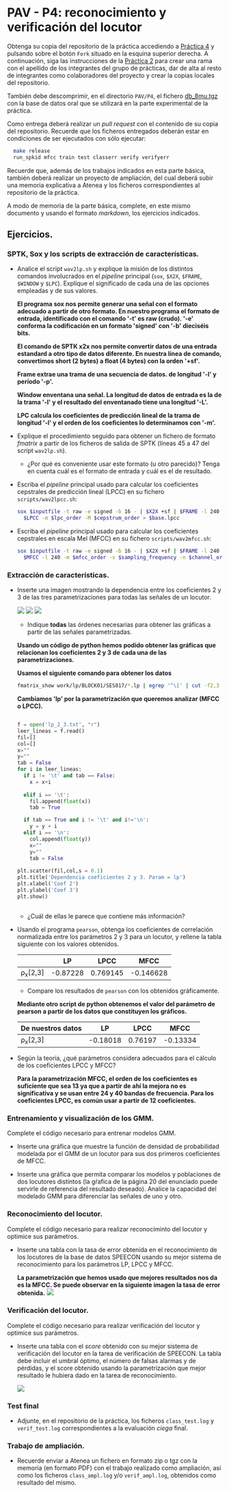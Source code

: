 PAV - P4: reconocimiento y verificación del locutor
===================================================

Obtenga su copia del repositorio de la práctica accediendo a [Práctica 4](https://github.com/albino-pav/P4)
y pulsando sobre el botón `Fork` situado en la esquina superior derecha. A continuación, siga las
instrucciones de la [Práctica 2](https://github.com/albino-pav/P2) para crear una rama con el apellido de
los integrantes del grupo de prácticas, dar de alta al resto de integrantes como colaboradores del proyecto
y crear la copias locales del repositorio.

También debe descomprimir, en el directorio `PAV/P4`, el fichero [db_8mu.tgz](https://atenea.upc.edu/pluginfile.php/3145524/mod_assign/introattachment/0/spk_8mu.tgz?forcedownload=1)
con la base de datos oral que se utilizará en la parte experimental de la práctica.

Como entrega deberá realizar un *pull request* con el contenido de su copia del repositorio. Recuerde
que los ficheros entregados deberán estar en condiciones de ser ejecutados con sólo ejecutar:

~~~~~~~~~~~~~~~~~~~~~~~~~~~~~~~~~~~~~~~~~~~~~~~~~~~~~.sh
  make release
  run_spkid mfcc train test classerr verify verifyerr
~~~~~~~~~~~~~~~~~~~~~~~~~~~~~~~~~~~~~~~~~~~~~~~~~~~~~

Recuerde que, además de los trabajos indicados en esta parte básica, también deberá realizar un proyecto
de ampliación, del cual deberá subir una memoria explicativa a Atenea y los ficheros correspondientes al
repositorio de la práctica.

A modo de memoria de la parte básica, complete, en este mismo documento y usando el formato *markdown*, los
ejercicios indicados.

## Ejercicios.

### SPTK, Sox y los scripts de extracción de características.

- Analice el script `wav2lp.sh` y explique la misión de los distintos comandos involucrados en el *pipeline*
  principal (`sox`, `$X2X`, `$FRAME`, `$WINDOW` y `$LPC`). Explique el significado de cada una de las 
  opciones empleadas y de sus valores.
  
  **El programa sox nos permite generar una señal con el formato adecuado a partir de otro formato. En nuestro programa el formato de entrada, identificado con el comando '-t' es raw (crudo). '-e' conforma la codificación en un formato 'signed' con '-b' dieciséis bits.**
  
  **El comando de SPTK x2x nos permite convertir datos de una entrada estandard a otro tipo de datos diferente. En nuestra línea de comando, convertimos short (2 bytes) a float (4 bytes) con la orden '+sf'.**
  
  **Frame extrae una trama de una secuencia de datos. de longitud '-l' y período '-p'.**
  
  **Window enventana una señal. La longitud de datos de entrada es la de la trama '-l' y el resultado del enventanado tiene una longitud '-L'.**
  
  **LPC calcula los coeficientes de predicción lineal de la trama de longitud '-l' y el orden de los coeficientes lo determinamos con '-m'.** 
  

- Explique el procedimiento seguido para obtener un fichero de formato *fmatrix* a partir de los ficheros de
  salida de SPTK (líneas 45 a 47 del script `wav2lp.sh`).

  * ¿Por qué es conveniente usar este formato (u otro parecido)? Tenga en cuenta cuál es el formato de
    entrada y cuál es el de resultado.

- Escriba el *pipeline* principal usado para calcular los coeficientes cepstrales de predicción lineal
  (LPCC) en su fichero <code>scripts/wav2lpcc.sh</code>:
  
  ~~~~~~~~~~~~~~~~~~~~~~~~~~~~~~~~~~~~~~~~~~~~~~~~~~~~~.sh
  sox $inputfile -t raw -e signed -b 16 - | $X2X +sf | $FRAME -l 240 -p 80 | $WINDOW -l 240 -L 240 | $LPC -l 240 -m $lpc_order |
	$LPCC -m $lpc_order -M $cepstrum_order > $base.lpcc
  ~~~~~~~~~~~~~~~~~~~~~~~~~~~~~~~~~~~~~~~~~~~~~~~~~~~~~

- Escriba el *pipeline* principal usado para calcular los coeficientes cepstrales en escala Mel (MFCC) en su
  fichero <code>scripts/wav2mfcc.sh</code>:
  
  ~~~~~~~~~~~~~~~~~~~~~~~~~~~~~~~~~~~~~~~~~~~~~~~~~~~~~.sh
  sox $inputfile -t raw -e signed -b 16 - | $X2X +sf | $FRAME -l 240 -p 80 | $WINDOW -l 240 -L 240 |
	$MFCC -l 240 -m $mfcc_order -s $sampling_frequency -n $channel_order > $base.mfcc
  ~~~~~~~~~~~~~~~~~~~~~~~~~~~~~~~~~~~~~~~~~~~~~~~~~~~~~

### Extracción de características.

- Inserte una imagen mostrando la dependencia entre los coeficientes 2 y 3 de las tres parametrizaciones
  para todas las señales de un locutor.
  

  
  
  ![](captures/coef2_3_lp.png) ![](captures/coef2_3_mfcc.png) ![](captures/coef2_3_lpcc.png)
  

  + Indique **todas** las órdenes necesarias para obtener las gráficas a partir de las señales 
    parametrizadas.
    
  **Usando un código de python hemos podido obtener las gráficas que relacionan los coeficientes 2 y 3 de cada una de las parametrizaciones.**
  
  **Usamos el siguiente comando para obtener los datos**
  ~~~~~~~~~~~~~~~~~~~~~~~~~~~~~~~~~~~~~~~~~~~~~~~~~~~~~.sh
  fmatrix_show work/lp/BLOCK01/SES017/*.lp | egrep '^\[' | cut -f2,3 > lp_2_3.txt
  ~~~~~~~~~~~~~~~~~~~~~~~~~~~~~~~~~~~~~~~~~~~~~~~~~~~~~
  **Cambiamos 'lp' por la parametrización que queremos analizar (MFCC o LPCC).**
  ```python
  
  f = open('lp_2_3.txt', "r")
  leer_lineas = f.read()
  fil=[]
  col=[]
  x=""
  y=""
  tab = False
  for i in leer_lineas:
    if i != '\t' and tab == False:
      x = x+i
    
    elif i == '\t':
      fil.append(float(x))
      tab = True

    if tab == True and i != '\t' and i!='\n':
      y = y + i
    elif i == '\n':
      col.append(float(y))
      x=""
      y=""
      tab = False
    
  plt.scatter(fil,col,s = 0.1)
  plt.title('Dependencia coeficientes 2 y 3. Param = lp')
  plt.xlabel('Coef 2')
  plt.ylabel('Coef 3')
  plt.show()
 
  ```
  
  
  + ¿Cuál de ellas le parece que contiene más información?

- Usando el programa <code>pearson</code>, obtenga los coeficientes de correlación normalizada entre los
  parámetros 2 y 3 para un locutor, y rellene la tabla siguiente con los valores obtenidos.

  |                        |    LP    |   LPCC   |     MFCC   |
  |------------------------|:--------:|:--------:|:----------:|
  | &rho;<sub>x</sub>[2,3] | -0.87228 | 0.769145 | -0.146628  |
  
  + Compare los resultados de <code>pearson</code> con los obtenidos gráficamente.
  
  **Mediante otro script de python obtenemos el valor del parámetro de pearson a partir de los datos que constituyen los gráficos.**
  
  |    De nuestros datos   |    LP    |   LPCC   |     MFCC   |
  |------------------------|:--------:|:--------:|:----------:|
  | &rho;<sub>x</sub>[2,3] | -0.18018 |  0.76197 |  -0.13334  |
  
- Según la teoría, ¿qué parámetros considera adecuados para el cálculo de los coeficientes LPCC y MFCC?
  
  **Para la parametrización MFCC, el orden de los coeficientes es suficiente que sea 13 ya que a partir de ahí la mejora no es significativa y se usan entre 24 y 40 bandas de frecuencia. Para los coeficientes LPCC, es común usar a partir de 12 coeficientes.**

### Entrenamiento y visualización de los GMM.

Complete el código necesario para entrenar modelos GMM.

- Inserte una gráfica que muestre la función de densidad de probabilidad modelada por el GMM de un locutor
  para sus dos primeros coeficientes de MFCC.
  
- Inserte una gráfica que permita comparar los modelos y poblaciones de dos locutores distintos (la gŕafica
  de la página 20 del enunciado puede servirle de referencia del resultado deseado). Analice la capacidad
  del modelado GMM para diferenciar las señales de uno y otro.

### Reconocimiento del locutor.

Complete el código necesario para realizar reconociminto del locutor y optimice sus parámetros.

- Inserte una tabla con la tasa de error obtenida en el reconocimiento de los locutores de la base de datos
  SPEECON usando su mejor sistema de reconocimiento para los parámetros LP, LPCC y MFCC.
  
  **La parametrización que hemos usado que mejores resultados nos da es la MFCC. Se puede observar en la siguiente imagen la tasa de error obtenida.**
  ![](captures/error_rate.png)

### Verificación del locutor.

Complete el código necesario para realizar verificación del locutor y optimice sus parámetros.

- Inserte una tabla con el *score* obtenido con su mejor sistema de verificación del locutor en la tarea
  de verificación de SPEECON. La tabla debe incluir el umbral óptimo, el número de falsas alarmas y de
  pérdidas, y el score obtenido usando la parametrización que mejor resultado le hubiera dado en la tarea
  de reconocimiento.
  
  ![](captures/verif_err.png)
 
### Test final

- Adjunte, en el repositorio de la práctica, los ficheros `class_test.log` y `verif_test.log` 
  correspondientes a la evaluación *ciega* final.

### Trabajo de ampliación.

- Recuerde enviar a Atenea un fichero en formato zip o tgz con la memoria (en formato PDF) con el trabajo 
  realizado como ampliación, así como los ficheros `class_ampl.log` y/o `verif_ampl.log`, obtenidos como 
  resultado del mismo.
